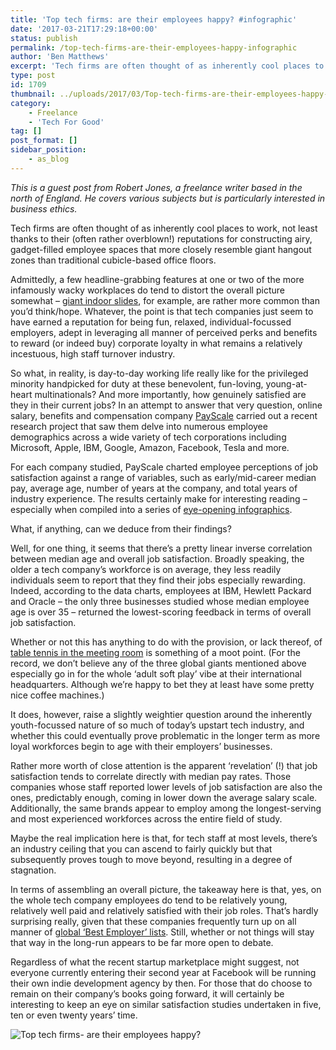 ```yaml
---
title: 'Top tech firms: are their employees happy? #infographic'
date: '2017-03-21T17:29:18+00:00'
status: publish
permalink: /top-tech-firms-are-their-employees-happy-infographic
author: 'Ben Matthews'
excerpt: 'Tech firms are often thought of as inherently cool places to work, not least thanks to their (often rather overblown!) reputations for constructing airy, gadget-filled employee spaces that more closely resemble giant hangout zones than traditional cubicle-based office floors.'
type: post
id: 1709
thumbnail: ../uploads/2017/03/Top-tech-firms-are-their-employees-happy-1-150x150.png
category:
    - Freelance
    - 'Tech For Good'
tag: []
post_format: []
sidebar_position:
    - as_blog
---
```

*This is a guest post from Robert Jones, a freelance writer based in the north of England. He covers various subjects but is particularly interested in business ethics.*

Tech firms are often thought of as inherently cool places to work, not least thanks to their (often rather overblown!) reputations for constructing airy, gadget-filled employee spaces that more closely resemble giant hangout zones than traditional cubicle-based office floors.

Admittedly, a few headline-grabbing features at one or two of the more infamously wacky workplaces do tend to distort the overall picture somewhat – [giant indoor slides](http://www.gizmodo.co.uk/2013/06/the-most-insane-tech-offices-in-the-heart-of-london-will-make-you-hate-your-slide-free-workspace/), for example, are rather more common than you’d think/hope. Whatever, the point is that tech companies just seem to have earned a reputation for being fun, relaxed, individual-focussed employers, adept in leveraging all manner of perceived perks and benefits to reward (or indeed buy) corporate loyalty in what remains a relatively incestuous, high staff turnover industry.

So what, in reality, is day-to-day working life really like for the privileged minority handpicked for duty at these benevolent, fun-loving, young-at-heart multinationals? And more importantly, how genuinely satisfied are they in their current jobs? In an attempt to answer that very question, online salary, benefits and compensation company [PayScale](http://www.payscale.com/) carried out a recent research project that saw them delve into numerous employee demographics across a wide variety of tech corporations including Microsoft, Apple, IBM, Google, Amazon, Facebook, Tesla and more.

For each company studied, PayScale charted employee perceptions of job satisfaction against a range of variables, such as early/mid-career median pay, average age, number of years at the company, and total years of industry experience. The results certainly make for interesting reading – especially when compiled into a series of [eye-opening infographics](http://www.ecardshack.com/blog/tech-employers-job-satisfaction).

What, if anything, can we deduce from their findings?

Well, for one thing, it seems that there’s a pretty linear inverse correlation between median age and overall job satisfaction. Broadly speaking, the older a tech company’s workforce is on average, they less readily individuals seem to report that they find their jobs especially rewarding. Indeed, according to the data charts, employees at IBM, Hewlett Packard and Oracle – the only three businesses studied whose median employee age is over 35 – returned the lowest-scoring feedback in terms of overall job satisfaction.

Whether or not this has anything to do with the provision, or lack thereof, of [table tennis in the meeting room](http://www.businessinsider.com/the-15-coolest-startup-offices-weve-ever-seen-2013-1?IR=T) is something of a moot point. (For the record, we don’t believe any of the three global giants mentioned above especially go in for the whole ‘adult soft play’ vibe at their international headquarters. Although we’re happy to bet they at least have some pretty nice coffee machines.)

It does, however, raise a slightly weightier question around the inherently youth-focussed nature of so much of today’s upstart tech industry, and whether this could eventually prove problematic in the longer term as more loyal workforces begin to age with their employers’ businesses.

Rather more worth of close attention is the apparent ‘revelation’ (!) that job satisfaction tends to correlate directly with median pay rates. Those companies whose staff reported lower levels of job satisfaction are also the ones, predictably enough, coming in lower down the average salary scale. Additionally, the same brands appear to employ among the longest-serving and most experienced workforces across the entire field of study.

Maybe the real implication here is that, for tech staff at most levels, there’s an industry ceiling that you can ascend to fairly quickly but that subsequently proves tough to move beyond, resulting in a degree of stagnation.

In terms of assembling an overall picture, the takeaway here is that, yes, on the whole tech company employees do tend to be relatively young, relatively well paid and relatively satisfied with their job roles. That’s hardly surprising really, given that these companies frequently turn up on all manner of [global ‘Best Employer’ lists](http://uk.businessinsider.com/payscale-best-companies-to-work-for-in-america-2016-4). Still, whether or not things will stay that way in the long-run appears to be far more open to debate.

Regardless of what the recent startup marketplace might suggest, not everyone currently entering their second year at Facebook will be running their own indie development agency by then. For those that do choose to remain on their company’s books going forward, it will certainly be interesting to keep an eye on similar satisfaction studies undertaken in five, ten or even twenty years’ time.

![Top tech firms- are their employees happy?](../uploads/2017/03/Top-tech-firms-are-their-employees-happy.png)